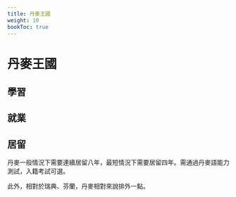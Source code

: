 ```yaml
---
title: 丹麥王國
weight: 10
bookToc: true
---
```


# 丹麥王國

## 學習


## 就業


## 居留

丹麥一般情況下需要連續居留八年，最短情況下需要居留四年。需通過丹麥語能力測試，入籍考試可選。

此外，相對於瑞典、芬蘭，丹麥相對來說排外一點。